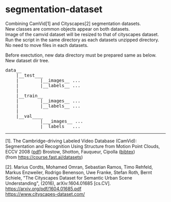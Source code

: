 # segmentation-dataset

Combining CamVid[1] and Cityscapes[2] segmentation datasets.  
New classes are common objects appear on both datasets.  
Image of the camvid dataset will be resized to that of cityscapes dataset.  
Run the script in the same directory as each datasets unzipped directory.
No need to move files in each datasets.

Before exectution, new data directory must be prepared same as below.    
New dataset dir tree.
<pre>
data__  
    |__test___
    |        |__images__ ... 
    |        |__labels__ ... 
    |  
    |__train__
    |        |__images__ ...  
    |        |__labels__ ... 
    |  
    |__val____
             |___images__ ...  
             |__labels__ ...  
</pre>

----------------------------------------------------------------------------------------------------------
[1]. The Cambridge-driving Labeled Video Database (CamVid):
Segmentation and Recognition Using Structure from Motion Point Clouds, ECCV 2008 ([pdf](http://www.inf.ethz.ch/personal/gbrostow/ext/MotionSegRecECCV08.pdf))
Brostow, Shotton, Fauqueur, Cipolla ([bibtex](http://www.cs.ucl.ac.uk/staff/G.Brostow/bibs/RecognitionFromMotion_bib.html))   
(from https://course.fast.ai/datasets)

[2]. Marius Cordts, Mohamed Omran, Sebastian Ramos, Timo Rehfeld, Markus Enzweiler, Rodrigo Benenson, Uwe Franke, Stefan Roth, Bernt Schiele, "The Cityscapes Dataset for Semantic Urban Scene Understanding", (2016), 	arXiv:1604.01685 [cs.CV].
https://arxiv.org/pdf/1604.01685.pdf   
https://www.cityscapes-dataset.com/
